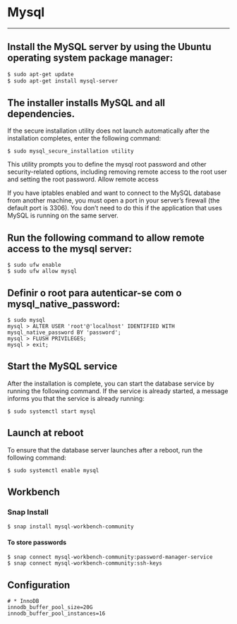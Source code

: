 # Mysql
-------------------------
## Install the MySQL server by using the Ubuntu operating system package manager:
```bash
$ sudo apt-get update
$ sudo apt-get install mysql-server
```
## The installer installs MySQL and all dependencies.

If the secure installation utility does not launch automatically after the installation completes, enter the following command:
```
$ sudo mysql_secure_installation utility
```
This utility prompts you to define the mysql root password and other security-related options, including removing remote access to the root user and setting the root password.
Allow remote access

If you have iptables enabled and want to connect to the MySQL database from another machine, you must open a port in your server’s firewall (the default port is 3306). You don’t need to do this if the application that uses MySQL is running on the same server.

##  Run the following command to allow remote access to the mysql server:

```
$ sudo ufw enable
$ sudo ufw allow mysql
```

## Definir o root para autenticar-se com o mysql_native_password:
```
$ sudo mysql
mysql > ALTER USER 'root'@'localhost' IDENTIFIED WITH mysql_native_password BY 'password';
mysql > FLUSH PRIVILEGES;
mysql > exit;
```

## Start the MySQL service

After the installation is complete, you can start the database service by running the following command. If the service is already started, a message informs you that the service is already running:
```
$ sudo systemctl start mysql
```
## Launch at reboot

To ensure that the database server launches after a reboot, run the following command:
```
$ sudo systemctl enable mysql
```

## Workbench
### Snap Install
```
$ snap install mysql-workbench-community
```
#### To store passwords
```
$ snap connect mysql-workbench-community:password-manager-service
$ snap connect mysql-workbench-community:ssh-keys
```
## Configuration
```
# * InnoDB
innodb_buffer_pool_size=20G
innodb_buffer_pool_instances=16
```

